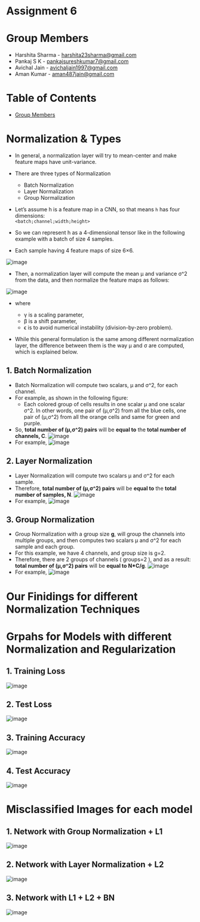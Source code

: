 # Assignment 6

# Group Members
- Harshita Sharma - harshita23sharma@gmail.com
- Pankaj S K - pankajsureshkumar7@gmail.com
- Avichal Jain - avichaljain1997@gmail.com
- Aman Kumar - aman487jain@gmail.com

# Table of Contents
- [Group Members](https://github.com/amanjain487/tsai-eva6/blob/main/Assignments/S6/README.md#group-members)





# Normalization & Types
- In general, a normalization layer will try to mean-center and make feature maps have unit-variance.
- There are three types of Normalization
    - Batch Normalization
    - Layer Normalization
    - Group Normalization

- Let’s assume  h  is a feature map in a CNN, so that means  `h`  has four dimensions:  
    ```<batch;channel;width;height>``` 
- So we can represent  h  as a 4-dimensional tensor like in the following example with a batch of size  4  samples.
- Each sample having  4  feature maps of size  6×6.

![image](https://user-images.githubusercontent.com/46129975/121214933-320c0000-c89d-11eb-94b0-69a54ac5c9a3.png)

- Then, a normalization layer will compute the mean  μ  and variance σ^2  from the data, and then normalize the feature maps as follows:

![image](https://user-images.githubusercontent.com/46129975/121215129-5cf65400-c89d-11eb-9226-91606add200c.png)

- where
    - γ  is a scaling parameter,  
    - β  is a shift parameter,
    - ϵ  is to avoid numerical instability (division-by-zero problem).

- While this general formulation is the same among different normalization layer, the difference between them is the way  μ  and  σ  are computed, which is explained below.

## 1. Batch Normalization
- Batch Normalization will compute two scalars,  μ  and  σ^2, for each channel. 
- For example, as shown in the following figure: 
    - Each colored group of cells results in one scalar  μ  and one scalar  σ^2. In other words, one pair of  (μ,σ^2) from all the blue cells, one pair of  (μ,σ^2) from all the orange cells and same for green and purple.
- So, **total number of (μ,σ^2) pairs** will be **equal to** the **total number of channels, C**.
![image](https://user-images.githubusercontent.com/46129975/121216175-4997b880-c89e-11eb-8126-931f95d21ed8.png)
- For example, 
![image](https://user-images.githubusercontent.com/46129975/121217318-5bc62680-c89f-11eb-93f1-787166c13b37.png)

## 2. Layer Normalization
- Layer Normalization will compute two scalars  μ  and  σ^2  for each sample. 
- Therefore, **total number of (μ,σ^2) pairs** will be **equal to** the **total number of samples, N**.
![image](https://user-images.githubusercontent.com/46129975/121216135-40a6e700-c89e-11eb-8131-3951eeea3c6e.png)
- For example,
![image](https://user-images.githubusercontent.com/46129975/121218959-dba0c080-c8a0-11eb-8ce6-49e00a92a770.png)


## 3. Group Normalization
- Group Normalization with a group size  **g**, will group the channels into multiple groups, and then computes two scalars  μ  and  σ^2 for each sample and each group. 
- For this example, we have  4  channels, and group size is  g=2. 
- Therefore, there are  2  groups of channels ( groups=2 ), and as a result: **total number of (μ,σ^2) pairs** will be **equal to N*C/g**.
![image](https://user-images.githubusercontent.com/46129975/121220943-b7de7a00-c8a2-11eb-9b92-0cc728c7d307.png)
- For example,
![image](https://user-images.githubusercontent.com/46129975/121220796-941b3400-c8a2-11eb-828c-0a8fb94a8b4e.png)

# Our Finidings for different Normalization Techniques

# Grpahs for Models with different Normalization and Regularization
## 1. Training Loss
![image](https://user-images.githubusercontent.com/46129975/121379977-26ced800-c962-11eb-9aec-c8503ab899fc.png)

## 2. Test Loss
![image](https://user-images.githubusercontent.com/46129975/121380055-30584000-c962-11eb-811c-a76afb1c8175.png)

## 3. Training Accuracy
![image](https://user-images.githubusercontent.com/46129975/121380153-45cd6a00-c962-11eb-9e23-8eccd31f678f.png)

## 4. Test Accuracy
![image](https://user-images.githubusercontent.com/46129975/121380096-3a7a3e80-c962-11eb-9aeb-374770c436bf.png)

# Misclassified Images for each model
## 1. Network with Group Normalization + L1
![image](https://user-images.githubusercontent.com/46129975/121379565-c5a70480-c961-11eb-9a43-fe1112deaccc.png)

## 2. Network with Layer Normalization + L2
![image](https://user-images.githubusercontent.com/46129975/121379629-d6577a80-c961-11eb-9be1-870aab334ddf.png)

## 3. Network with L1 + L2 + BN
![image](https://user-images.githubusercontent.com/46129975/121379905-17e82580-c962-11eb-929f-4e1909d98216.png)
